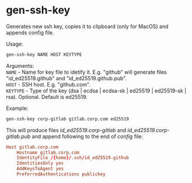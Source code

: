 # gen-ssh-key
Generates new ssh key, copies it to clipboard (only for MacOS) and appends config file.

Usage:
```bash
gen-ssh-key NAME HOST KEYTYPE
```

Arguments:\
`NAME` - Name for key file to idetify it. E.g. "github" will generate files "id_ed25519.github" and "id_ed25519.github.pub".\
`HOST` - SSH host. E.g. "github.com".\
`KEYTYPE` - Type of the key (dsa | ecdsa | ecdsa-sk | ed25519 | ed25519-sk | rsa). Optional. Default is ed25519.

Example:
```bash
gen-ssh-key corp-gitlab gitlab.corp.com ed25519
```

This will produce files *id_ed25519.corp-gitlab* and *id_ed25519.corp-gitlab.pub* and append following to the end of *config* file:

```conf
Host gitlab.corp.com
    Hostname gitlab.corp.com
    IdentityFile /{home}/.ssh/id_ed25519.github
    IdentitiesOnly yes
    AddKeysToAgent yes
    PreferredAuthentications publickey
```